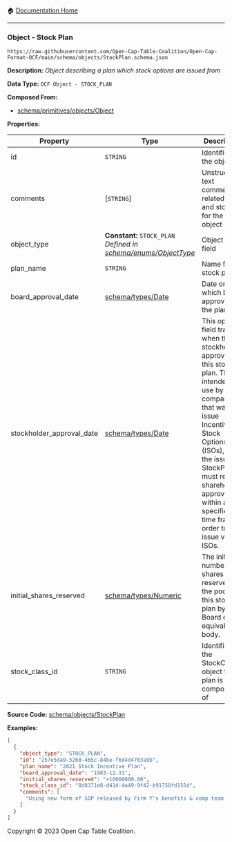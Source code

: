 :house: [Documentation Home](../../../README.md)

---

### Object - Stock Plan

`https://raw.githubusercontent.com/Open-Cap-Table-Coalition/Open-Cap-Format-OCF/main/schema/objects/StockPlan.schema.json`

**Description:** _Object describing a plan which stock options are issued from_

**Data Type:** `OCF Object - STOCK_PLAN`

**Composed From:**

- [schema/primitives/objects/Object](../primitives/objects/Object.md)

**Properties:**

| Property                  | Type                                                                                          | Description                                                                                                                                                                                                                                                                                   | Required   |
| ------------------------- | --------------------------------------------------------------------------------------------- | --------------------------------------------------------------------------------------------------------------------------------------------------------------------------------------------------------------------------------------------------------------------------------------------- | ---------- |
| id                        | `STRING`                                                                                      | Identifier for the object                                                                                                                                                                                                                                                                     | `REQUIRED` |
| comments                  | [`STRING`]                                                                                    | Unstructured text comments related to and stored for the object                                                                                                                                                                                                                               | -          |
| object_type               | **Constant:** `STOCK_PLAN`</br>_Defined in [schema/enums/ObjectType](../enums/ObjectType.md)_ | Object type field                                                                                                                                                                                                                                                                             | `REQUIRED` |
| plan_name                 | `STRING`                                                                                      | Name for the stock plan                                                                                                                                                                                                                                                                       | `REQUIRED` |
| board_approval_date       | [schema/types/Date](../types/Date.md)                                                         | Date on which board approved the plan                                                                                                                                                                                                                                                         | -          |
| stockholder_approval_date | [schema/types/Date](../types/Date.md)                                                         | This optional field tracks when the stockholders approved this stock plan. This is intended for use by US companies that want to issue Incentive Stock Options (ISOs), as the issuing StockPlan must receive shareholder approval within a specified time frame in order to issue valid ISOs. | -          |
| initial_shares_reserved   | [schema/types/Numeric](../types/Numeric.md)                                                   | The initial number of shares reserved in the pool for this stock plan by the Board or equivalent body.                                                                                                                                                                                        | `REQUIRED` |
| stock_class_id            | `STRING`                                                                                      | Identifier of the StockClass object this plan is composed of                                                                                                                                                                                                                                  | `REQUIRED` |

**Source Code:** [schema/objects/StockPlan](../../../../schema/objects/StockPlan.schema.json)

**Examples:**

```json
[
  {
    "object_type": "STOCK_PLAN",
    "id": "257e5da9-5268-465c-84be-f6d4d4703a9b",
    "plan_name": "2021 Stock Incentive Plan",
    "board_approval_date": "1983-12-31",
    "initial_shares_reserved": "+10000000.00",
    "stock_class_id": "8d8371e8-d41d-4a49-9f42-b91758fd155d",
    "comments": [
      "Using new form of SOP released by Firm Y's benefits & comp team on 10/10/2021."
    ]
  }
]
```

Copyright © 2023 Open Cap Table Coalition.
